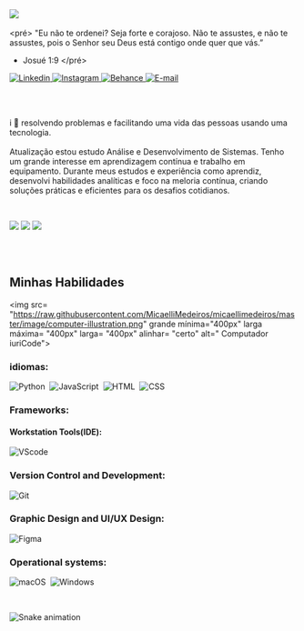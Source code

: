 <img alinhar="centro" estilo="margem inferior:100px; justa de objeto: conter" largura=100% src="https://github.com/YasminnNovaes/YasminnNovaes/blob/main/cloud%20loop.gif"/>
&nbsp;&nbsp;&nbsp;

<pré>
 "Eu não te ordenei? Seja forte e corajoso. 
 Não te assustes, e não te assustes, pois 
 o Senhor seu Deus está contigo onde quer que vás.”
 - Josué 1:9
</pré>


<a href="https://www.linkedin.com/in/yasmin-n-73a77821b/">
  <img alinhar="certo" alt="Linkedin" largura="22px" src="https://cdn.jsdelivr.net/npm/simple-icons@3.12.2/icons/linkedin.svg" />
</a>

<a href="https://www.instagram.com/ycvn_yasmimnovaes?igsh=ZngwamZpZGlkNTFi">
  <img alinhar="certo" alt="Instagram" largura="22px" src="https://cdn.jsdelivr.net/npm/simple-icons@3.12.2/icons/instagram.svg" />
</a>

<a href="https://www.behance.net/yasminnvalenti">
  <img alinhar="certo" alt="Behance" largura="22px" src="https://cdn.jsdelivr.net/npm/simple-icons@3.12.2/icons/behance.svg" />
</a>

<a href="mailto:yasmimnovaes.sp@gmail.com?subject=Contato">
  <img alinhar="certo" alt="E-mail" largura="22px" src="https://cdn.jsdelivr.net/npm/simple-icons@3.12.2/icons/gmail.svg" />
</a>
</div>


<br><br>
<p alinhar="centro">i 💞 resolvendo problemas e facilitando uma vida das pessoas usando uma tecnologia.<br><br>Atualização estou estudo Análise e Desenvolvimento de Sistemas. Tenho um grande interesse em aprendizagem contínua e trabalho em equipamento. Durante meus estudos e experiência como aprendiz, desenvolvi habilidades analíticas e foco na meloria contínua, criando soluções práticas e eficientes para os desafios cotidianos.</p>&nbsp;


<p alinhar="centro">
  <img alta="50%" largura="automóvel" src ="https://github-readme-stats.vercel.app/api?username=YasminnNovaes&mostrar_icons=true&count_private=true&tema=buefy&hide_border=true&hide=épocas,contribui&bg_color=00000000">
  <img alta="50%" largura="automóvel" src ="https://github-readme-stats.vercel.app/api/top-langs/?username=YasminnNovaes&layout=compacto&hide_border=true&tema=buefy&bg_color=000000&langs_count=6&hide=jupyter%20notebook,tex,css,php&excluir_repo=Pacman-AI">
  <img src ="https://github-readme-streak-stats.herokuapp.com?user=YasminnNovaes&tema=buefy&hide_border=true&fundo=FFFF00">
  <br>
  <br>
</p>

&nbsp;
 &nbsp;
## Minhas Habilidades

<img src= "https://raw.githubusercontent.com/MicaelliMedeiros/micaellimedeiros/master/image/computer-illustration.png" grande mínima="400px" larga máxima= "400px" larga= "400px" alinhar= "certo" alt=" Computador iuriCode">

### idiomas:

![Python](https://img.shields.io/badge/Python-14354C?style=for-the-badge&logo=python&logoColor=white)&nbsp;
![JavaScript](https://img.shields.io/badge/JavaScript-F7DF1E?style=for-the-badge&logo=javascript&logoColor=black)&nbsp;
![HTML](https://img.shields.io/badge/HTML5-E34F26?style=for-the-badge&logo=html5&logoColor=white)&nbsp;
![CSS](https://img.shields.io/badge/CSS3-1572B6?style=for-the-badge&logo=css3&logoColor=white)&nbsp;

### Frameworks:

#### Workstation Tools(IDE):

![VScode](https://img.shields.io/badge/vscode-4285F4?style=for-the-badge&logo=vscode&logoColor=white)&nbsp;

### Version Control and Development: 

![Git](https://img.shields.io/badge/GIT-E44C30?style=for-the-badge&logo=git&logoColor=white)&nbsp;

### Graphic Design and UI/UX Design:
![Figma](https://img.shields.io/badge/Figma-696969?style=for-the-badge&logo=figma&logoColor=figma)&nbsp;

### Operational systems:
![macOS](https://img.shields.io/badge/mac%20os-000000?style=for-the-badge&logo=macos&logoColor=F0F0F0)&nbsp;
![Windows](https://img.shields.io/badge/Windows-000?style=for-the-badge&logo=windows&logoColor=2CA5E0)&nbsp;

&nbsp;
&nbsp;


![Snake animation](https://github.com/YasminnNovaes/YasminnNovaes/blob/output/github-contribution-grid-snake.svg)&nbsp;
